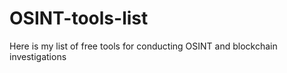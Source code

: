 # OSINT-tools-list
Here is my list of free tools for conducting OSINT and blockchain investigations
